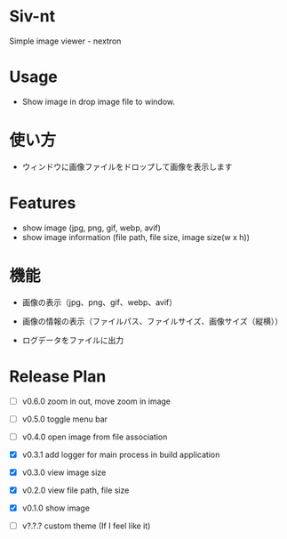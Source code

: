 # Siv-nt
Simple image viewer - nextron



# Usage

- Show image in drop image file to window.

# 使い方

- ウィンドウに画像ファイルをドロップして画像を表示します



# Features

- show image (jpg, png, gif, webp, avif)
- show image information (file path, file size, image size(w x h))

# 機能

- 画像の表示（jpg、png、gif、webp、avif）
- 画像の情報の表示（ファイルパス、ファイルサイズ、画像サイズ（縦横））

- ログデータをファイルに出力


# Release Plan

- [ ] v0.6.0 zoom in out, move zoom in image  
- [ ] v0.5.0 toggle menu bar  
- [ ] v0.4.0 open image from file association
- [x] v0.3.1 add logger for main process in build application  
- [x] v0.3.0 view image size  
- [x] v0.2.0 view file path, file size  
- [x] v0.1.0 show image  

- [ ] v?.?.? custom theme (If I feel like it)


